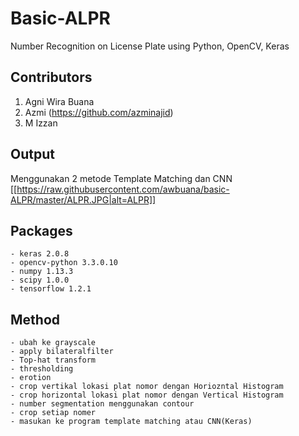 # Basic-ALPR
Number Recognition on License Plate using Python, OpenCV, Keras

## Contributors
1. Agni Wira Buana
2. Azmi (https://github.com/azminajid)
3. M Izzan

## Output
Menggunakan 2 metode Template Matching dan CNN
[[https://raw.githubusercontent.com/awbuana/basic-ALPR/master/ALPR.JPG|alt=ALPR]]

## Packages
```
- keras 2.0.8
- opencv-python 3.3.0.10
- numpy 1.13.3
- scipy 1.0.0
- tensorflow 1.2.1
```

## Method
```
- ubah ke grayscale
- apply bilateralfilter
- Top-hat transform
- thresholding 
- erotion
- crop vertikal lokasi plat nomor dengan Horiozntal Histogram
- crop horizontal lokasi plat nomor dengan Vertical Histogram
- number segmentation menggunakan contour
- crop setiap nomer
- masukan ke program template matching atau CNN(Keras)
```
